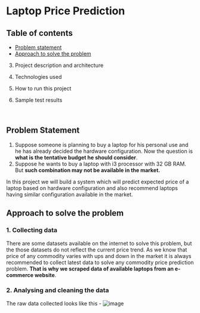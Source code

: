  # Laptop Price Prediction
 ## Table of contents
  - [Problem statement](#problem-statement)
  - [Approach to solve the problem](#approach-to-solve-the-problem)
 3. Project description and architecture</a></p>
 4. Technologies used</a></p>
 5. How to run this project</a></p>
 6. Sample test results</a></p>
 
&nbsp;

 ## Problem Statement
 1. Suppose someone is planning to buy a laptop for his personal use and he has already decided the hardware configuration. Now the question is **what is the tentative budget he should consider**.
 2. Suppose he wants to buy a laptop with i3 processor with 32 GB RAM. But **such combination may not be available in the market.**
 
 In this project we will build a system which will predict expected price of a laptop based on hardware configuration and also recommend laptops having similar configuration available in the market.     
 
 ## Approach to solve the problem
 ### 1. Collecting data
 There are some datasets available on the internet to solve this problem, but the those datasets do not reflect the current price trend. As we know that price of any commodity varies with ups and down in the market it is always recommended to collect latest data to solve any commodity price prediction problem. **That is why we scraped data of available laptops from an e-commerce website**.
 
 ### 2. Analysing and cleaning the data
 The raw data collected looks like this - 
 ![image](https://github.com/arnabroy734/laptop_price_prediction/assets/86049035/dfc34938-5e23-4c95-a4d3-8fb78786595d)

 
 
